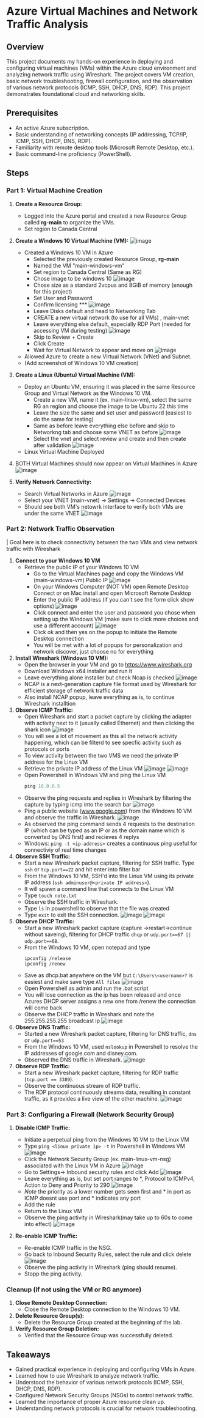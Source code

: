 # Azure Virtual Machines and Network Traffic Analysis

## Overview

This project documents my hands-on experience in deploying and configuring virtual machines (VMs) within the Azure cloud environment and analyzing network traffic using Wireshark. The project covers VM creation, basic network troubleshooting, firewall configuration, and the observation of various network protocols (ICMP, SSH, DHCP, DNS, RDP). This project demonstrates foundational cloud and networking skills.

## Prerequisites

* An active Azure subscription.
* Basic understanding of networking concepts (IP addressing, TCP/IP, ICMP, SSH, DHCP, DNS, RDP).
* Familiarity with remote desktop tools (Microsoft Remote Desktop, etc.).
* Basic command-line proficiency (PowerShell).

## Steps

### Part 1: Virtual Machine Creation

1.  **Create a Resource Group:**
    * Logged into the Azure portal and created a new Resource Group called <b>rg-main</b> to organize the VMs.
    * Set region to Canada Central
2.  **Create a Windows 10 Virtual Machine (VM):**
       ![image](https://github.com/user-attachments/assets/a43e7bc3-962f-4f10-a74f-30c5291aee99)
    * Created a Windows 10 VM in Azure
        *  Selected the previously created Resource Group, <b>rg-main</b>
        *  Named the VM "main-windows-vm"
        *  Set region to Canada Central (Same as RG)
        *  Chose image to be windows 10
        ![image](https://github.com/user-attachments/assets/24f9bc60-4d53-4189-b585-3bee1dd4372c)
        * Chose size as a standard 2vcpus and 8GiB of memory (enough for this project)
        * Set User and Password
        * Confirm licensing ***
        ![image](https://github.com/user-attachments/assets/ceed6e66-24da-4664-af09-ca559c0fc776)
        * Leave Disks default and head to Networking Tab
        * CREATE a new virtual network (to use for all VMs) , main-vnet
        * Leave everything else default, especially RDP Port (needed for accessing VM during testing)
        ![image](https://github.com/user-attachments/assets/ca669a08-6c96-4d6c-8605-af1ddb749040)
        * Skip to Review + Create
        * Click Create
        * Wait for Virtual Network to appear and move on
        ![image](https://github.com/user-attachments/assets/e4267407-0751-4575-a875-4532859e6fec)
    * Allowed Azure to create a new Virtual Network (VNet) and Subnet.
    * (Add screenshot of Windows 10 VM creation)
3.  **Create a Linux (Ubuntu) Virtual Machine (VM):**
    * Deploy an Ubuntu VM, ensuring it was placed in the same Resource Group and Virtual Network as the Windows 10 VM.
        * Create a new VM, name it (ex. main-linux-vm), select the same RG an region and choose the image to be Ubuntu 22 this time
        * Leave the size the same and set user and password (easiest to do the same for testing)
        * Same as before leave everything else before and skip to Networkng tab and choose same VNET as before
        ![image](https://github.com/user-attachments/assets/cf2624aa-cc9d-496b-b993-99e7ffb02d1b)
        * Select the vnet and select review and create and then create after validation
        ![image](https://github.com/user-attachments/assets/6779c119-c071-4cf7-9b51-75674c57d225)
    * Linux Virtual Machine Deployed
  
4. BOTH Virtual Machines should now appear on Virtual Machines in Azure
   ![image](https://github.com/user-attachments/assets/994567f9-039c-4d06-b2f2-bceda8cd070c)
5.  **Verify Network Connectivity:**
    * Search Virtual Networks in Azure
    ![image](https://github.com/user-attachments/assets/9dc86de6-62fe-4b94-acbe-e8d1911b77e1)
    * Select your VNET (main-vnet) -> Settings -> Connected Devices
    * Should see both VM's netowrk interface to verify both VMs are under the same VNET
    ![image](https://github.com/user-attachments/assets/5eb3c0ca-3444-4dc0-916b-c3a447f539ef)


### Part 2: Network Traffic Observation
|  Goal here is to check connectivity between the two VMs and view network traffic with Wireshark
1.  **Connect to your Windows 10 VM**
    * Retrieve the public IP of your Windows 10 VM 
        * Go to the Virtual Machines page and copy the Windows VM (main-windows-vm) Public IP
        ![image](https://github.com/user-attachments/assets/58151b26-3b58-40a0-bd20-4f2b3891c717)
        * On your Windows Computer (NOT VM) open Remote Desktop Connect or on Mac install and open Microsoft Remote Desktop
        * Enter the public IP address (if you can't see the form click show options) 
        ![image](https://github.com/user-attachments/assets/aecc5563-61d9-40e7-a3fb-082d3c5a5211)
        * Click connect and enter the user and password you chose when setting up the Windows VM (make sure to click more choices and use a different account)
        ![image](https://github.com/user-attachments/assets/0d54892a-1fb7-403a-81ae-d61c39d93c4e)
        * Click ok and then yes on the popup to initiate the Remote Desktop connection
        * You will be met with a lot of popups for personalization and network discover, just choose no for everything
3.  **Install Wireshark (Windows 10 VM):**
    * Open the browser in your VM and go to https://www.wireshark.org
    * Download Windows x64 installer and run it
    * Leave everything alone installer but check Ncap is checked
    ![image](https://github.com/user-attachments/assets/65c6726f-5ee8-45d0-b212-65b4e37e27c8)
    * NCAP is a next-generation capture file format used by Wireshark for efficient storage of network traffic data
    * Also install NCAP popup, leave everything as is, to continue Wireshark installtion 
4.  **Observe ICMP Traffic:**
    * Open Wireshark and start a packet capture by clicking the adapter with activity next to it (usually called Ethernet) and then clicking the shark icon 
    ![image](https://github.com/user-attachments/assets/1cdc2a5d-3b2b-4e36-8a82-297e8135bd62)
    * You will see a lot of movement as this all the network activity happening, which can be filterd to see specfic activity such as protocols or ports
    * To view activity between the two VMS we need the private IP address for the Linux VM
    * Retrieve the private IP address of the Linux VM
    ![image](https://github.com/user-attachments/assets/3bd29d10-ac49-435c-8297-6ae69ccbcb58)
    ![image](https://github.com/user-attachments/assets/94203553-0f65-4652-ac1e-9c28afedeea5)
    * Open Powershell in Windows VM and ping the Linux VM
      ```powershell
      ping 10.0.0.5
      ```
    * Observe the ping requests and replies in Wireshark by filtering the capture by typing icmp into the search bar
    ![image](https://github.com/user-attachments/assets/a930e3c7-f015-4f8d-ac0c-44e4a5def7c6)
    * Ping a public website (www.google.com) from the Windows 10 VM and observe the traffic in Wireshark.
    ![image](https://github.com/user-attachments/assets/f1334a46-837d-4feb-8e15-9e514c4f2ffd)
    * As observed the ping command sends 4 requests to the destination IP (which can be typed as an IP or as the domain name which is converted by DNS first) and recieves 4 replys
    *  Windows: `ping -t <ip-address>` creates a continuous ping useful for connectiviy of real time changes
5.  **Observe SSH Traffic:**
    * Start a new Wireshark packet capture, filtering for SSH traffic. Type `ssh` or `tcp.port==22` and hit enter into filter bar
    * From the Windows 10 VM, SSH'd into the Linux VM using its private IP address (`ssh adminuser@<private IP address>`).
    * It will spawn a command line that connects to the Linux VM
    * Type `touch note.txt` 
    * Observe the SSH traffic in Wireshark.
    * Type `ls` in powershell to observe that the file was created
    * Type `exit` to exit the SSH connection.
    ![image](https://github.com/user-attachments/assets/f82c7bd8-4c1e-46d6-b8f5-17072a439d1f)
    ![image](https://github.com/user-attachments/assets/295d7a8f-2e14-4fb9-b880-3d5daffa45a9)
6.  **Observe DHCP Traffic:**
    * Start a new Wireshark packet capture (capture ->restart->continue without saveing), filtering for DHCP traffic `dhcp` or `udp.port==67 || udp.port==68`.
    * From the Windows 10 VM, open notepad and type
      ```
      ipconfig /release
      ipconfig /renew
      ```
    * Save as dhcp.bat anywhere on the VM but `C:\Users\<username>?` is easiest and make save type `All files`
    ![image](https://github.com/user-attachments/assets/e2d24e21-9996-4368-a628-289d0568d430)
    * Open Powershell as admin and run the .bat script
    * You will lose connection as the ip has been released and once Azures DHCP server assigns a new one from /renew the connection will come back
    * Observe the DHCP traffic in Wireshark and note the 255.255.255.255 broadcast ip
    ![image](https://github.com/user-attachments/assets/7422a24c-2c4e-431e-9efc-abd88ef57aa8)
7.  **Observe DNS Traffic:**
    * Started a new Wireshark packet capture, filtering for DNS traffic, `dns` or `udp.port==53`
    * From the Windows 10 VM, used `nslookup` in Powershell to resolve the IP addresses of google.com and disney.com.
    * Observed the DNS traffic in Wireshark.
    ![image](https://github.com/user-attachments/assets/9bc1ad1f-cc0e-4e7d-80f1-604cab5f9464)
8.  **Observe RDP Traffic:**
    * Start a new Wireshark packet capture, filtering for RDP traffic (`tcp.port == 3389`).
    * Observe the continuous stream of RDP traffic.
    * The RDP protocol continuously streams data, resulting in constant traffic, as it provides a live view of the other machine.
    ![image](https://github.com/user-attachments/assets/a73807cb-0976-4467-bddc-72631bd2b462)


### Part 3: Configuring a Firewall (Network Security Group)

1.  **Disable ICMP Traffic:**
    * Initiate a perpetual ping from the Windows 10 VM to the Linux VM
    * Type `ping <linux private ip> -t` in Powershell in Windows VM
    ![image](https://github.com/user-attachments/assets/932b8636-d838-41f6-a295-638a3c490bc5)
    * Click the Network Security Group (ex. main-linux-vm-nsg) associated with the Linux VM in Azure
      ![image](https://github.com/user-attachments/assets/b5628d85-1269-44fe-a96e-ee32f08bdff6)
    * Go to Settings-> Inbound security rules and click Add
    ![image](https://github.com/user-attachments/assets/200b04f0-ea65-41ce-9c50-b5c28133d717)
    * Leave everything as is, but set port ranges to *, Protocol to ICMPv4, Action to Deny and Priority to 290
    ![image](https://github.com/user-attachments/assets/56bb01f6-3e04-4afe-a708-4438f6017a44)
    * *Note* the priority as a lower number gets seen first and * in port as ICMP doesnt use port and * indicates any port
    * Add the rule
    * Return to the Linux VM
    * Observe the ping activity in Wireshark(may take up to 60s to come into effect)
    ![image](https://github.com/user-attachments/assets/2f0c6614-d731-46a7-b9a1-df0e8574e5c6)

2.  **Re-enable ICMP Traffic:**
    * Re-enable ICMP traffic in the NSG.
    * Go back to Inbound Security Rules, select the rule and click delete
    ![image](https://github.com/user-attachments/assets/0aaa4c49-b8a3-42db-8f4e-20cb820d3a65)
    * Observe the ping activity in Wireshark (ping should resume).
    * Stopp the ping activity.
### Cleanup (if not using the VM or RG anymore)

1.  **Close Remote Desktop Connection:**
    * Close the Remote Desktop connection to the Windows 10 VM.
2.  **Delete Resource Group(s):**
    * Delete the Resource Group created at the beginning of the lab.
3.  **Verify Resource Group Deletion:**
    * Verified that the Resource Group was successfully deleted.

## Takeaways

* Gained practical experience in deploying and configuring VMs in Azure.
* Learned how to use Wireshark to analyze network traffic.
* Understood the behavior of various network protocols (ICMP, SSH, DHCP, DNS, RDP).
* Configured Network Security Groups (NSGs) to control network traffic.
* Learned the importance of proper Azure resource clean up.
* Understanding network protocols is crucial for network troubleshooting.
```
